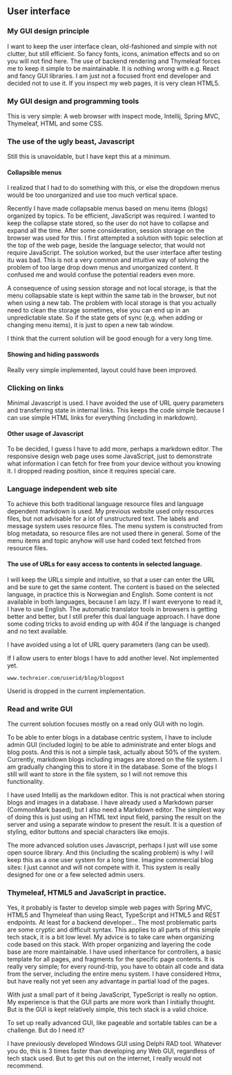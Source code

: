## User interface

### My GUI design principle

I want to keep the user interface clean, old-fashioned and simple with not clutter, but still efficient.
So fancy fonts, icons, animation effects and so on you will not find here.
The use of backend rendering and Thymeleaf forces me to keep it simple to be maintainable.
It is nothing wrong with e.g. React and fancy GUI libraries. I am just not a focused front end developer and
decided not to use it. If you inspect my web pages, it is very clean HTML5.

### My GUI design and programming tools

This is very simple: A web browser with inspect mode, Intellij, Spring MVC, Thymeleaf, HTML and some CSS.

### The use of the ugly beast, Javascript

Still this is unavoidable, but I have kept this at a minimum.

#### Collapsible menus

I realized that I had to do something with this, or else the dropdown menus would be too unorganized and use too much
vertical space.

Recently I have made collapsable menus based on menu items (blogs) organized by topics. To be efficient,
JavaScript was required. I wanted to keep the collapse state stored, so the user do not have to collapse and
expand all the time. After some consideration, session storage on the browser was used for this. I first attempted a
solution with topic selection at the top of the web page, beside the language selector, that would not require
JavaScript. The solution worked, but the user interface after testing itu was bad. This is not a very common
and intuitive way of solving the problem of too large drop down menus and unorganized content.
It confused me and would confuse the potential readers even more.  

A consequence of using session storage and not local storage, 
is that the menu collapsable state is kept within the same tab in the browser, but not when using a
new tab. The problem with local storage is that you actually need to clean the storage sometimes, else you can
end up in an unpredictable state. So if the state gets of sync (e,g. when adding or changing menu items),
it is just to open a new tab window.

I think that the current solution will be good enough for a very long time.

#### Showing and hiding passwords

Really very simple implemented, layout could have been improved.

### Clicking on links 

Minimal Javascript is used. I have avoided the use of URL query parameters and transferring state in internal links.
This keeps the code simple because I can use simple HTML links for everything (including in markdown).

#### Other usage of Javascript

To be decided, I guess I have to add more, perhaps a markdown editor. 
The responsive design web page uses some JavaScript, 
just to demonstrate what information I can fetch for free from your device without you knowing it.
I dropped reading position, since it requires special care.

### Language independent web site

To achieve this both traditional language resource files and language dependent markdown is used.
My previous website used only resources files, but not advisable for a lot of unstructured text.
The labels and message system uses resource files. The menu system is constructed from blog metadata,
so resource files are not used there in general. Some of the menu items and topic anyhow will use hard coded
text fetched from resource files.

#### The use of URLs for easy access to contents in selected language.

I will keep the URLs simple and intuitive, so that a user can enter the URL and be sure to get the same content.
The content is based on the selected language, in practice this is Norwegian and English. Some content is not available
in both languages, because I am lazy. If I want everyone to read it, I have to use English.
The automatic translator tools in browsers is getting better and better, but I still prefer this dual language approach.
I have done some coding tricks to avoid ending up with 404 if the language is changed and no text available.

I have avoided using a lot of URL query parameters (lang can be used).

If I allow users to enter blogs I have to add another level. Not implemented yet.

````
www.techreier.com/userid/blog/blogpost
````
Userid is dropped in the current implementation.

### Read and write GUI

The current solution focuses mostly on a read only GUI with no login.  

To be able to enter blogs in a database centric system, I have to include admin GUI (included login) to be able to
administrate and enter blogs and blog posts. And this is not a simple task, actually about 50% of the system.
Currently, markdown blogs including images are stored on the file system. I am gradually changing this to store it in 
the database. Some of the blogs I still will want to store in the file system, so I will not remove this functionality.

I have used Intellij as the markdown editor. This is not practical when storing blogs and images in a database.
I have already used  a Markdown parser (CommonMark based), but I also need a Markdown editor. 
The simplest way of doing this is just using an HTML text input field,
parsing the result on the server and using a separate window to present the result.
It is a question of styling, editor buttons and special characters like emojis.

The more advanced solution uses Javascript, perhaps I just will use some open source library.
And this (including the scaling problem) is why I will keep this as a one user system for a long time.
Imagine commercial blog sites: I just cannot and will not compete with it. This system is really designed for
one or a few selected admin users.

### Thymeleaf, HTML5 and JavaScript in practice.

Yes, it probably is faster to develop simple web pages with Spring MVC, HTML5 and Thymeleaf
than using React, TypeScript and HTML5 and REST endpoints. At least for a backend developer...
The most problematic parts are some cryptic and difficult syntax. 
This applies to all parts of this simple tech stack, it is a bit low level. My advice is to take care
when organizing code based on this stack. With proper organizing and layering the code base are more maintainable.
I have used inheritance for controllers, a basic template for all pages, and fragments for the specific page contents.
It is really very simple; for every round-trip, you have to obtain all code and data from the server, including the
entire menu system. I have considered Htmx, but have really not yet seen any advantage in partial load of the pages.

With just a small part of it being JavaScript, TypeScript is really no option.
My experience is that the GUI parts are more work than I initially thought.
But is the GUI is kept relatively simple, this tech stack is a valid choice.

To set up really advanced GUI, like pageable and sortable tables can be a challenge. But do I need it?  

I have previously developed Windows GUI using Delphi RAD tool.
Whatever you do, this is 3 times faster than developing any Web GUI, regardless of tech stack used.
But to get this out on the internet, I really would not recommend.  


